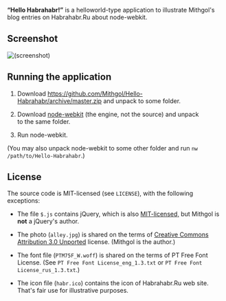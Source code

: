 **“Hello Habrahabr!”** is a helloworld-type application to illustrate Mithgol's blog entries on Habrahabr.Ru about node-webkit.

## Screenshot

![(screenshot)](http://habrastorage.org/storage2/844/e13/fd3/844e13fd3e5ed52e081a6c3a992f1c1e.png)

## Running the application

1. Download https://github.com/Mithgol/Hello-Habrahabr/archive/master.zip and unpack to some folder.

2. Download [node-webkit](https://github.com/rogerwang/node-webkit) (the engine, not the source) and unpack to the same folder.

3. Run node-webkit.

(You may also unpack node-webkit to some other folder and run `nw /path/to/Hello-Habrahabr`.)

## License

The source code is MIT-licensed (see `LICENSE`), with the following exceptions:

* The file `$.js` contains jQuery, which is also [MIT-licensed,](https://jquery.org/license/) but Mithgol is **not** a jQuery's author.

* The photo (`alley.jpg`) is shared on the terms of [Creative Commons Attribution 3.0 Unported](http://creativecommons.org/licenses/by/3.0/) license. (Mithgol is the author.)

* The font file (`PTM75F_W.woff`) is shared on the terms of PT Free Font License. (See `PT Free Font License_eng_1.3.txt` or `PT Free Font License_rus_1.3.txt`.)

* The icon file (`habr.ico`) contains the icon of Habrahabr.Ru web site. That's fair use for illustrative purposes.
